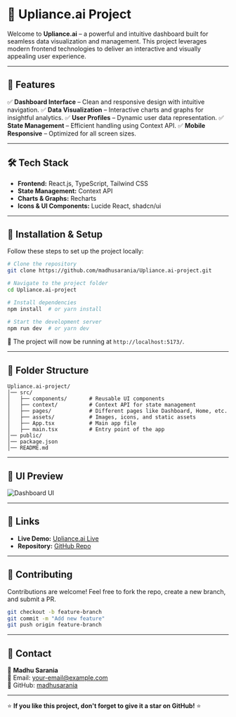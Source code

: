 # 🚀 Upliance.ai Project

Welcome to **Upliance.ai** – a powerful and intuitive dashboard built for seamless data visualization and management. This project leverages modern frontend technologies to deliver an interactive and visually appealing user experience.

---

## 📌 Features

✅ **Dashboard Interface** – Clean and responsive design with intuitive navigation.
✅ **Data Visualization** – Interactive charts and graphs for insightful analytics.
✅ **User Profiles** – Dynamic user data representation.
✅ **State Management** – Efficient handling using Context API.
✅ **Mobile Responsive** – Optimized for all screen sizes.

---

## 🛠️ Tech Stack

- **Frontend:** React.js, TypeScript, Tailwind CSS
- **State Management:** Context API
- **Charts & Graphs:** Recharts
- **Icons & UI Components:** Lucide React, shadcn/ui

---

## 🎯 Installation & Setup

Follow these steps to set up the project locally:

```bash
# Clone the repository
git clone https://github.com/madhusarania/Upliance.ai-project.git

# Navigate to the project folder
cd Upliance.ai-project

# Install dependencies
npm install  # or yarn install

# Start the development server
npm run dev  # or yarn dev
```

🚀 The project will now be running at `http://localhost:5173/`.

---

## 📂 Folder Structure

```
Upliance.ai-project/
│── src/
│   ├── components/       # Reusable UI components
│   ├── context/          # Context API for state management
│   ├── pages/            # Different pages like Dashboard, Home, etc.
│   ├── assets/           # Images, icons, and static assets
│   ├── App.tsx           # Main app file
│   ├── main.tsx          # Entry point of the app
│── public/
│── package.json
│── README.md
```

---

## 🎨 UI Preview

![Dashboard UI](https://your-image-url.com)

---

## 🔗 Links

- **Live Demo:** [Upliance.ai Live](https://your-live-demo-url.com)
- **Repository:** [GitHub Repo](https://github.com/madhusarania/Upliance.ai-project)

---

## 🤝 Contributing

Contributions are welcome! Feel free to fork the repo, create a new branch, and submit a PR.

```bash
git checkout -b feature-branch
git commit -m "Add new feature"
git push origin feature-branch
```

---

## 📧 Contact

💬 **Madhu Sarania**  
📩 Email: [your-email@example.com](mailto:your-email@example.com)  
🐙 GitHub: [madhusarania](https://github.com/madhusarania)  

---

⭐ **If you like this project, don't forget to give it a star on GitHub!** ⭐
